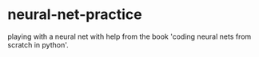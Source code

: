# neural-net-practice
playing with a neural net with help from the book 'coding neural nets from scratch in python'.

